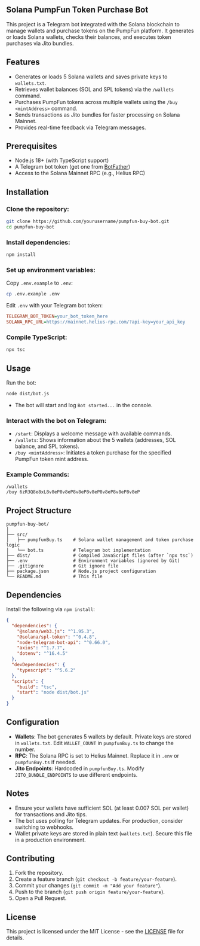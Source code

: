 ## Solana PumpFun Token Purchase Bot

This project is a Telegram bot integrated with the Solana blockchain to manage wallets and purchase tokens on the PumpFun platform. It generates or loads Solana wallets, checks their balances, and executes token purchases via Jito bundles.

## Features
- Generates or loads 5 Solana wallets and saves private keys to `wallets.txt`.
- Retrieves wallet balances (SOL and SPL tokens) via the `/wallets` command.
- Purchases PumpFun tokens across multiple wallets using the `/buy <mintAddress>` command.
- Sends transactions as Jito bundles for faster processing on Solana Mainnet.
- Provides real-time feedback via Telegram messages.

## Prerequisites
- Node.js 18+ (with TypeScript support)
- A Telegram bot token (get one from [BotFather](https://t.me/BotFather))
- Access to the Solana Mainnet RPC (e.g., Helius RPC)

## Installation

### Clone the repository:
```bash
git clone https://github.com/yourusername/pumpfun-buy-bot.git
cd pumpfun-buy-bot
```

### Install dependencies:
```bash
npm install
```

### Set up environment variables:
Copy `.env.example` to `.env`:
```bash
cp .env.example .env
```
Edit `.env` with your Telegram bot token:
```ini
TELEGRAM_BOT_TOKEN=your_bot_token_here
SOLANA_RPC_URL=https://mainnet.helius-rpc.com/?api-key=your_api_key
```

### Compile TypeScript:
```bash
npx tsc
```

## Usage
Run the bot:
```bash
node dist/bot.js
```
- The bot will start and log `Bot started...` in the console.

### Interact with the bot on Telegram:
- `/start`: Displays a welcome message with available commands.
- `/wallets`: Shows information about the 5 wallets (addresses, SOL balance, and SPL tokens).
- `/buy <mintAddress>`: Initiates a token purchase for the specified PumpFun token mint address.

### Example Commands:
```plaintext
/wallets
/buy 6zR3Q8e8xL8v8eP8v8eP8v8eP8v8eP8v8eP8v8eP8v8eP
```

## Project Structure
```
pumpfun-buy-bot/
│
├── src/
│   ├── pumpfunBuy.ts    # Solana wallet management and token purchase logic
│   └── bot.ts           # Telegram bot implementation
├── dist/                # Compiled JavaScript files (after `npx tsc`)
├── .env                 # Environment variables (ignored by Git)
├── .gitignore           # Git ignore file
├── package.json         # Node.js project configuration
└── README.md            # This file
```

## Dependencies
Install the following via `npm install`:
```json
{
  "dependencies": {
    "@solana/web3.js": "^1.95.3",
    "@solana/spl-token": "^0.4.8",
    "node-telegram-bot-api": "^0.66.0",
    "axios": "^1.7.7",
    "dotenv": "^16.4.5"
  },
  "devDependencies": {
    "typescript": "^5.6.2"
  },
  "scripts": {
    "build": "tsc",
    "start": "node dist/bot.js"
  }
}
```

## Configuration
- **Wallets**: The bot generates 5 wallets by default. Private keys are stored in `wallets.txt`. Edit `WALLET_COUNT` in `pumpfunBuy.ts` to change the number.
- **RPC**: The Solana RPC is set to Helius Mainnet. Replace it in `.env` or `pumpfunBuy.ts` if needed.
- **Jito Endpoints**: Hardcoded in `pumpfunBuy.ts`. Modify `JITO_BUNDLE_ENDPOINTS` to use different endpoints.

## Notes
- Ensure your wallets have sufficient SOL (at least 0.007 SOL per wallet) for transactions and Jito tips.
- The bot uses polling for Telegram updates. For production, consider switching to webhooks.
- Wallet private keys are stored in plain text (`wallets.txt`). Secure this file in a production environment.

## Contributing
1. Fork the repository.
2. Create a feature branch (`git checkout -b feature/your-feature`).
3. Commit your changes (`git commit -m "Add your feature"`).
4. Push to the branch (`git push origin feature/your-feature`).
5. Open a Pull Request.

## License
This project is licensed under the MIT License - see the [LICENSE](LICENSE) file for details.